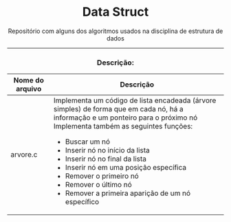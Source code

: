 <div align="center">
  <h1>Data Struct</h1>
  <p>Repositório com alguns dos algoritmos usados na disciplina de estrutura de dados</p>
  <hr>
  <h3>Descrição:</h3>
  
  
  Nome do arquivo | Descrição
  ---|---
  arvore.c | Implementa um código de lista encadeada (árvore simples) de forma que em cada nó, há a informação e um ponteiro para o próximo nó<br>Implementa também as seguintes funções:<ul><li>Buscar um nó</li><li>Inserir nó no início da lista</li><li>Inserir nó no final da lista</li><li>Inserir nó em uma posição específica</li><li>Remover o primeiro nó</li><li>Remover o último nó</li><li>Remover a primeira aparição de um nó específico</li></ul>
    
</div>
